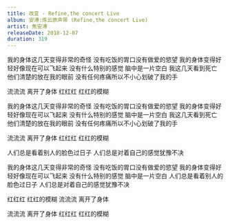 ```yaml
---
title: 改变 - Refine,the concert Live
album: 安溥:炼云原声带 (Refine,the concert Live)
artist: 焦安溥
releaseDate: 2018-12-07
duration: 319
---
```

我的身体这几天变得非常的奇怪
没有吃饭的胃口没有做爱的慾望
我的身体变得好轻好像现在可以飞起来
没有什么特别的感觉
脑中是一片空白
我这几天看到死亡
他们清楚的放在我的眼前
没有任何疼痛所以不小心划破了我的手

流流流 离开了身体
红红红 红红的模糊

我的身体这几天变得非常的奇怪
没有吃饭的胃口没有做爱的慾望
我的身体变得好轻好像现在可以飞起来
没有什么特别的感觉
脑中是一片空白
我这几天看到死亡
他们清楚的放在我的眼前
没有任何疼痛所以不小心划破了我的手

流流流 离开了身体
红红红 红红的模糊

人们总是看着别人的脸色过日子
人们总是对着自己的感觉犹豫不决

我的身体这几天变得非常的奇怪
没有吃饭的胃口没有做爱的慾望
我的身体变得好轻好像现在可以飞起来
没有什么特别的感觉
脑中是一片空白
人们总是看着别人的脸色过日子
人们总是对着自己的感觉犹豫不决

红红红 红红的模糊
流流流 离开了身体

流流流 离开了身体
红红红 红红的模糊